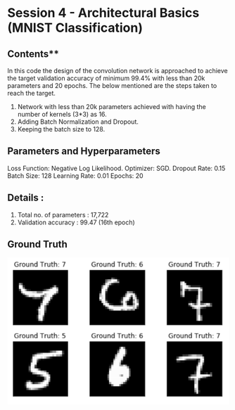 # Session 4 - Architectural Basics (MNIST Classification)

## Contents**

In this code the design of the convolution network is approached to achieve the target validation accuracy of minimum 99.4% with less than 20k parameters and 20 epochs. The below mentioned are the steps taken to reach the target.
1.	Network with less than 20k parameters achieved with having the number of kernels (3*3) as 16.
2.	Adding Batch Normalization and Dropout.
3.	Keeping the batch size to 128.

## Parameters and Hyperparameters


Loss Function: Negative Log Likelihood.
Optimizer: SGD.
Dropout Rate: 0.15
Batch Size: 128
Learning Rate: 0.01
Epochs: 20

## Details :

1.	Total no. of parameters : 17,722
2.	Validation accuracy : 99.47 (16th epoch)

## Ground Truth

![Ground truth](https://github.com/Noopuragr/EVA4/blob/master/S4/mnist.PNG)
